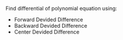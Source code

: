 Find differential of polynomial equation using:
+ Forward Devided Difference
+ Backward Devided Difference
+ Center Devided Difference
